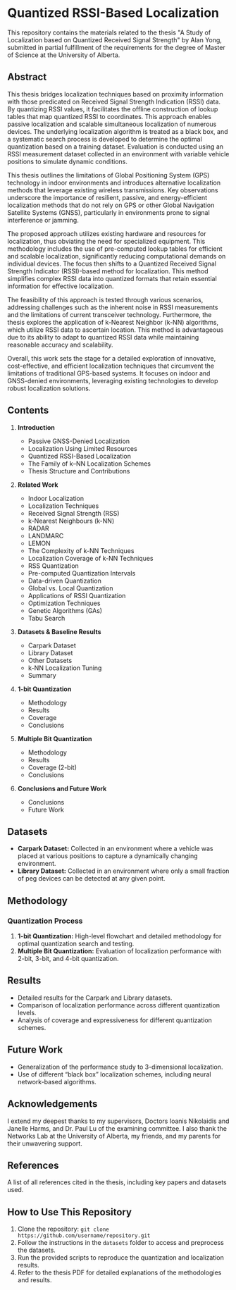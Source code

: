 <!-- 1: Title and Subtitle
A strong H1 title and an H2 subtitle - Just like writing an article or a blog post, you need a great title and subtitle to attract search engines and humans. It doesn’t need to be the name of your project, but it does help if your title includes the name of the project. -->

<!-- 2: Introduction and notes
An intro paragraph focused on what the project does - Write an intro paragraph about what this project is, what it does, and how it’s used. This section is still for SEO purposes and for keeping it simple about the value your project provides to the user who is searching for it.-->

<!-- 3: Diagrams and Videos 
Diagram (optional) - If necessary, add a diagram showing where this project fits and how it works. If it’s a CLI tool or a graphical tool, this would be a great opportunity to add an animated GIF of your project in action. Even better, adding a youtube video demo of your project to your README could be very beneficial to gaining more users.-->

<!-- 4: User Instructions? 
Installation and usage instructions (for end-users) - Now it’s time to get a little bit nerdier. If a user has gotten this far into your README, you bet there’s a chance they actually want to use your project. Give instructions on how to install or use the tool. Don’t get this confused with how to contribute to this project (like help improve the code), that’s the next section. This section should only talk about how to be a consumer of the project.-->

<!-- 5: Developer Instructions? 
Installation and usage instructions (for contributors) - Ya know the best part of open source projects? If you make something really cool, others will want to help make it better! In this section of the README, give instructions on how to pull the code down and start up the tool for development purposes. This section is usually pretty technical and may require instruction on how to build from source, but hopefully, you have a script for MAKEFILE from stuff like that. Anything you can do to make the development experience easier will help you gain more contributors.-->

<!-- 6: Expectations for Contributions 
Contributor expectations - If you are looking for contributors, make sure you set the ground rules. There’s nothing worse than getting someone who wants to help you but they don’t know how! This section of the README gives the guidelines for contributions. Do you expect someone to create an issue in the issue queue and then resolve it with a pull request? Do you want squashed commits? Do you have a pull requests template? Explain it all here.-->

<!-- 7: Known Issues 
Known issues - I already talked about this README section above so I’ll keep it short. Make a brief list of known issues here so people don’t report bugs you already know about!-->

# Quantized RSSI-Based Localization

This repository contains the materials related to the thesis "A Study of Localization based on Quantized Received Signal Strength" by Alan Yong, submitted in partial fulfillment of the requirements for the degree of Master of Science at the University of Alberta.

## Abstract

This thesis bridges localization techniques based on proximity information with those predicated on Received Signal Strength Indication (RSSI) data. By quantizing RSSI values, it facilitates the offline construction of lookup tables that map quantized RSSI to coordinates. This approach enables passive localization and scalable simultaneous localization of numerous devices. The underlying localization algorithm is treated as a black box, and a systematic search process is developed to determine the optimal quantization based on a training dataset. Evaluation is conducted using an RSSI measurement dataset collected in an environment with variable vehicle positions to simulate dynamic conditions.

This thesis outlines the limitations of Global Positioning System (GPS) technology in indoor environments and introduces alternative localization methods that leverage existing wireless transmissions. Key observations underscore the importance of resilient, passive, and energy-efficient localization methods that do not rely on GPS or other Global Navigation Satellite Systems (GNSS), particularly in environments prone to signal interference or jamming.

The proposed approach utilizes existing hardware and resources for localization, thus obviating the need for specialized equipment. This methodology includes the use of pre-computed lookup tables for efficient and scalable localization, significantly reducing computational demands on individual devices. The focus then shifts to a Quantized Received Signal Strength Indicator (RSSI)-based method for localization. This method simplifies complex RSSI data into quantized formats that retain essential information for effective localization.

The feasibility of this approach is tested through various scenarios, addressing challenges such as the inherent noise in RSSI measurements and the limitations of current transceiver technology. Furthermore, the thesis explores the application of k-Nearest Neighbor (k-NN) algorithms, which utilize RSSI data to ascertain location. This method is advantageous due to its ability to adapt to quantized RSSI data while maintaining reasonable accuracy and scalability.

Overall, this work sets the stage for a detailed exploration of innovative, cost-effective, and efficient localization techniques that circumvent the limitations of traditional GPS-based systems. It focuses on indoor and GNSS-denied environments, leveraging existing technologies to develop robust localization solutions.


## Contents

1. **Introduction**
    - Passive GNSS-Denied Localization
    - Localization Using Limited Resources
    - Quantized RSSI-Based Localization
    - The Family of k–NN Localization Schemes
    - Thesis Structure and Contributions

2. **Related Work**
    - Indoor Localization
    - Localization Techniques
    - Received Signal Strength (RSS)
    - k-Nearest Neighbours (k-NN)
    - RADAR
    - LANDMARC
    - LEMON
    - The Complexity of k-NN Techniques
    - Localization Coverage of k-NN Techniques
    - RSS Quantization
    - Pre-computed Quantization Intervals
    - Data-driven Quantization
    - Global vs. Local Quantization
    - Applications of RSSI Quantization
    - Optimization Techniques
    - Genetic Algorithms (GAs)
    - Tabu Search

3. **Datasets & Baseline Results**
    - Carpark Dataset
    - Library Dataset
    - Other Datasets
    - k-NN Localization Tuning
    - Summary

4. **1-bit Quantization**
    - Methodology
    - Results
    - Coverage
    - Conclusions

5. **Multiple Bit Quantization**
    - Methodology
    - Results
    - Coverage (2-bit)
    - Conclusions

6. **Conclusions and Future Work**
    - Conclusions
    - Future Work

## Datasets

- **Carpark Dataset:** Collected in an environment where a vehicle was placed at various positions to capture a dynamically changing environment.
- **Library Dataset:** Collected in an environment where only a small fraction of peg devices can be detected at any given point.

## Methodology

### Quantization Process

1. **1-bit Quantization:** High-level flowchart and detailed methodology for optimal quantization search and testing.
2. **Multiple Bit Quantization:** Evaluation of localization performance with 2-bit, 3-bit, and 4-bit quantization.

## Results

- Detailed results for the Carpark and Library datasets.
- Comparison of localization performance across different quantization levels.
- Analysis of coverage and expressiveness for different quantization schemes.

## Future Work

- Generalization of the performance study to 3-dimensional localization.
- Use of different “black box” localization schemes, including neural network-based algorithms.

## Acknowledgements

I extend my deepest thanks to my supervisors, Doctors Ioanis Nikolaidis and Janelle Harms, and Dr. Paul Lu of the examining committee. I also thank the Networks Lab at the University of Alberta, my friends, and my parents for their unwavering support.

## References

A list of all references cited in the thesis, including key papers and datasets used.

## How to Use This Repository

1. Clone the repository: `git clone https://github.com/username/repository.git`
2. Follow the instructions in the `datasets` folder to access and preprocess the datasets.
3. Run the provided scripts to reproduce the quantization and localization results.
4. Refer to the thesis PDF for detailed explanations of the methodologies and results.

